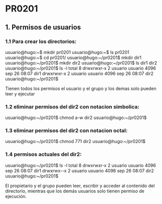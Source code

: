 # PR0201

## 1. Permisos de usuarios
### 1.1 Para crear los directorios:

usuario@hugo:~$ mkdir pr0201
usuario@hugo:~$ ls
pr0201
usuario@hugo:~$ cd pr0201/
usuario@hugo:~/pr0201$ mkdir dir1
usuario@hugo:~/pr0201$ mkdir dir2
usuario@hugo:~/pr0201$ ls
dir1  dir2
usuario@hugo:~/pr0201$ ls -l
total 8
drwxrwxr-x 2 usuario usuario 4096 sep 26 08:07 dir1
drwxrwxr-x 2 usuario usuario 4096 sep 26 08:07 dir2
usuario@hugo:~/pr0201$

Tienen todos los permisos el usuario y el grupo y los demas solo pueden leer y ejecutar

### 1.2 eliminar permisos del dir2 con notacion simbolica:
usuario@hugo:~/pr0201$ chmod a-w dir2
usuario@hugo:~/pr0201$
 
### 1.3 eliminar permisos del dir2 con notacion octal:
usuario@hugo:~/pr0201$ chmod 771 dir2
usuario@hugo:~/pr0201$

### 1.4 permisos actuales del dir2:
usuario@hugo:~/pr0201$ ls -l
total 8
drwxrwxr-x 2 usuario usuario 4096 sep 26 08:07 dir1
drwxrwx--x 2 usuario usuario 4096 sep 26 08:07 dir2
usuario@hugo:~/pr0201$

El propietario y el grupo pueden leer, escribir y acceder al contenido del directorio, mientras que los demás usuarios solo tienen permiso de ejecución.
